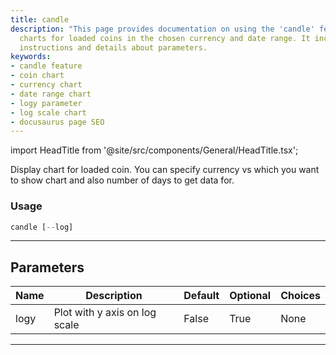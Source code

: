 ```yaml
---
title: candle
description: "This page provides documentation on using the 'candle' feature for displaying"
  charts for loaded coins in the chosen currency and date range. It includes usage
  instructions and details about parameters.
keywords:
- candle feature
- coin chart
- currency chart
- date range chart
- logy parameter
- log scale chart
- docusaurus page SEO
---
```


import HeadTitle from '@site/src/components/General/HeadTitle.tsx';

<HeadTitle title="crypto/candle - Reference | OpenBB Terminal Docs" />

Display chart for loaded coin. You can specify currency vs which you want to show chart and also number of days to get data for.

### Usage

```python
candle [--log]
```

---

## Parameters

| Name | Description | Default | Optional | Choices |
| ---- | ----------- | ------- | -------- | ------- |
| logy | Plot with y axis on log scale | False | True | None |

---

